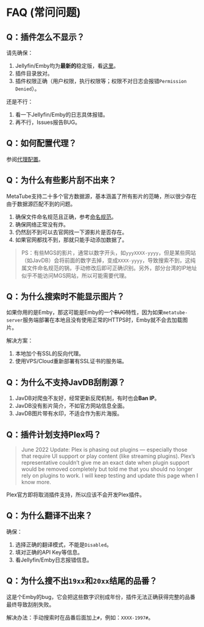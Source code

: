 # FAQ (常问问题)

## Q：插件怎么不显示？

请先确保：

1. Jellyfin/Emby均为**最新的**稳定版，看[这里](./wiki/plugin-installation.md)。
2. 插件目录放对。
3. 插件权限正确（用户权限，执行权限等；权限不对日志会报错`Permission Denied`）。

还是不行：

1. 看一下Jellyfin/Emby的日志具体报错。
2. 再不行，Issues报告BUG。

## Q：如何配置代理？

参阅[代理配置](./wiki/proxy-configuration.md)。

## Q：为什么有些影片刮不出来？

MetaTube支持二十多个官方数据源，基本涵盖了所有影片的范畴，所以很少存在由于数据源匹配不到的问题。

1. 确保文件命名规范且正确，参考[命名规范](./wiki/naming-rules.md)。
2. 确保网络正常没有炸。
3. 仍然刮不到可以去官网找一下源影片是否存在。
4. 如果官网都找不到，那就只能手动添加数据了。

> PS：有些MGS的影片，通常以数字开头，如`yyyXXXX-yyyy`，但是某些网站（如JavDB）会将前面的数字去掉，变成`XXXX-yyyy`，导致搜索不到，这纯属文件命名规范的锅，手动修改后即可正确识别。另外，部分台湾的IP地址似乎不能访问MGS网站，所以可能需要代理。

## Q：为什么搜索时不能显示图片？

如果你用的是Emby，那这可能是Emby的一个~~BUG~~特性，因为如果`metatube-server`服务端部署在本地且没有使用正常的HTTPS时，Emby就不会去加载图片。

解决方案：

1. 本地加个有SSL的反向代理。
2. 使用VPS/Cloud重新部署有SSL证书的服务端。

## Q：为什么不支持JavDB刮削源？

1. JavDB对爬虫不友好，经常更新反爬机制，有时也会**Ban IP**。
2. JavDB没有影片简介，不如官方网站信息全面。
3. JavDB图片带有水印，不适合作为影片海报。

## Q：插件计划支持Plex吗？

> June 2022 Update: Plex is phasing out plugins — especially those that require UI support or play content (like streaming plugins). Plex’s representative couldn’t give me an exact date when plugin support would be removed completely but told me that you should no longer rely on plugins to work. I will keep testing and update this page when I know more.

Plex官方即将取消插件支持，所以应该不会开发Plex插件。

## Q：为什么翻译不出来？

确保：

1. 选择正确的翻译模式，不能是`Disabled`。
2. 填对正确的API Key等信息。
3. 看Jellyfin/Emby日志报错信息。

## Q：为什么搜不出`19xx`和`20xx`结尾的品番？

这是个Emby的bug，它会把这些数字识别成年份，插件无法正确获得完整的品番最终导致刮削失败。

解决办法：手动搜索时在品番后面加上`#`，例如：`XXXX-1997#`。
